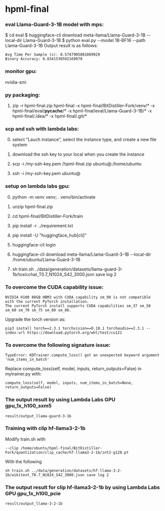 # hpml-final

### eval Llama-Guard-3-1B model with mps:
$ cd eval
$ huggingface-cli download meta-llama/Llama-Guard-3-1B  --local-dir Llama-Guard-3-1B
$ python eval.py --model 1B-BF16 --path Llama-Guard-3-1B
Output result is as follows:
```
Avg Time Per Sample (s): 0.5747905081089929
Binary Accuracy: 0.8341530592169978
```

### monitor gpu:
nvidia-smi

### py packaging:
1) zip -r hpml-final.zip  hpml-final -x hpml-final/BitDistiller-Fork/venv/\* -x hpml-final/eval/__pycache__/\* -x hpml-final/eval/Llama-Guard-3-1B/\* -x hpml-final/.idea/\* -x hpml-final/.git/\*

### scp and ssh with lambda labs:
0) select "Lauch instance", select the instance type, and create a new file system <p>
1) download the ssh key to your local when you create the instance <p>
2) scp -i <path to pem>/my-ssh-key.pem <path to py package>/hpml-final.zip ubuntu@<gpu ip>:/home/ubuntu <p>
3) ssh -i <path to pem>/my-ssh-key.pem ubuntu@<gpu ip> <p>

### setup on lambda labs gpu:
0) python -m venv venv; . venv/bin/activate <p>
1) unzip hpml-final.zip <p>
2) cd hpml-final/BitDistiller-Fork/train <p>
3) pip install -r ../requirement.txt <p>
4) pip install -U "huggingface_hub[cli]" <p>
5) huggingface-cli login <p>
6) huggingface-cli download meta-llama/Llama-Guard-3-1B  --local-dir /home/ubuntu/Llama-Guard-3-1B <p>
7) sh train.sh ../data/generation/datasets/llama-guard-3-1b/toxicchat_T0.7_N1024_S42_3000.json save log 2 <p>

### To overcome the CUDA capability issue:
```
NVIDIA H100 80GB HBM3 with CUDA capability sm_90 is not compatible with the current PyTorch installation.
The current PyTorch install supports CUDA capabilities sm_37 sm_50 sm_60 sm_70 sm_75 sm_80 sm_86.
```
Upgrade the torch version as:
```
pip3 install torch==2.3.1 torchvision==0.18.1 torchaudio==2.3.1 --index-url https://download.pytorch.org/whl/test/cu121
```

### To overcome the following signature issue:
```
TypeError: KDTrainer.compute_loss() got an unexpected keyword argument 'num_items_in_batch'
```
Replace compute_loss(self, model, inputs, return_outputs=False) in mytrainer.py with:
```
compute_loss(self, model, inputs, num_items_in_batch=None, return_outputs=False)
```

### The output result by using Lambda Labs GPU gpu_1x_h100_sxm5
```
result/output_llama-guard-3-1b
```

### Training with clip hf-llama3-2-1b

Modify train.sh with
```
--clip /home/ubuntu/hpml-final/BitDistiller-Fork/quantization/clip_cache/hf-llama3-2-1b/int2-g128.pt
```

With the following 
```
sh train.sh ../data/generation/datasets/hf-llama-3-2-1b/wikitext_T0.7_N1024_S42_3000.json save log 2
```

### The output result for clip hf-llama3-2-1b by using Lambda Labs GPU gpu_1x_h100_pcie
```
result/output_llama-3-2-1b
```
